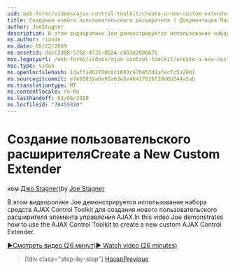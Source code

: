 ```yaml
---
uid: web-forms/videos/ajax-control-toolkit/create-a-new-custom-extender
title: Создание нового пользовательского расширителя | Документация Майкрософт
author: JoeStagner
description: В этом видеоролике Joe демонстрируется использование набора средств AJAX Control Toolkit для создания нового пользовательского расширителя элемента управления AJAX.
ms.author: riande
ms.date: 05/22/2009
ms.assetid: dacc2d88-5768-4721-8624-c603e2088670
msc.legacyurl: /web-forms/videos/ajax-control-toolkit/create-a-new-custom-extender
msc.type: video
ms.openlocfilehash: 1daffa462700c0c1603c67b853d1afecfc5a2001
ms.sourcegitcommit: e7e91932a6e91a63e2e46417626f39d6b244a3ab
ms.translationtype: MT
ms.contentlocale: ru-RU
ms.lasthandoff: 03/06/2020
ms.locfileid: "78455820"
---
```

# <a name="create-a-new-custom-extender"></a><span data-ttu-id="d97c3-103">Создание пользовательского расширителя</span><span class="sxs-lookup"><span data-stu-id="d97c3-103">Create a New Custom Extender</span></span>

<span data-ttu-id="d97c3-104">кем [Джо Stagner)](https://github.com/JoeStagner)</span><span class="sxs-lookup"><span data-stu-id="d97c3-104">by [Joe Stagner](https://github.com/JoeStagner)</span></span>

<span data-ttu-id="d97c3-105">В этом видеоролике Joe демонстрируется использование набора средств AJAX Control Toolkit для создания нового пользовательского расширителя элемента управления AJAX.</span><span class="sxs-lookup"><span data-stu-id="d97c3-105">In this video Joe demonstrates how to use the AJAX Control Toolkit to create a new custom AJAX Control Extender.</span></span>

[<span data-ttu-id="d97c3-106">&#9654;Смотреть видео (26 минут)</span><span class="sxs-lookup"><span data-stu-id="d97c3-106">&#9654; Watch video (26 minutes)</span></span>](https://channel9.msdn.com/Blogs/ASP-NET-Site-Videos/create-a-new-custom-extender)

> [!div class="step-by-step"]
> [<span data-ttu-id="d97c3-107">Назад</span><span class="sxs-lookup"><span data-stu-id="d97c3-107">Previous</span></span>](editor-control-custom.md)
